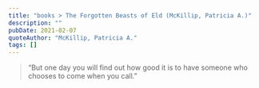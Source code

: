 ```yaml
---
title: "books > The Forgotten Beasts of Eld (McKillip, Patricia A.)"
description: ""
pubDate: 2021-02-07
quoteAuthor: "McKillip, Patricia A."
tags: []
---
```


> “But one day you will find out how good it is to have someone who chooses to come when you call.”